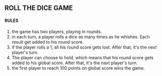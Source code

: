 ## ROLL THE DICE GAME

#### RULES

1. the game has two players, playing in rounds.
2. in each turn, a player rolls a dice as many times as he whishes. Each result get added to his round score.
3. if the player rolls a 1, all his round score gets lost. After that, it's the next player's turn.
4. The player can choose to hold, which means that his round score gets added to his global score. After that, it's the next player's turn.
5. the first player to reach 100 points on global score wins the game.
